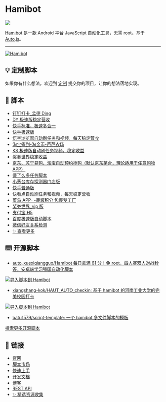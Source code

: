 # Hamibot

<a href="https://hamibot.com/" ><img src="https://img.shields.io/github/stars/hamibot/hamibot" /></a>

[Hamibot](https://hamibot.com/) 是一款 Android 平台 JavaScript 自动化工具，无需 root，基于 [Auto.js](https://github.com/hyb1996/Auto.js)。

---

<a href="https://hamibot.com/" ><img src="https://repository-images.githubusercontent.com/317106172/7d373900-616e-11eb-9170-ba931b11f1cb" alt="Hamibot" /></a>

## 💡 定制脚本

如果你有什么想法，欢迎到 [定制](https://hamibot.com/projects) 提交你的项目，让你的想法落地实现。

## 🤖 脚本

- [钉钉打卡\_孟德 Ding](https://hamibot.com/marketplace/H42bz)
- [DY 极速版稳定营收](https://hamibot.com/marketplace/3vSTG?invite=y6U4XXTxakpyrqGwjJfObR32)
- [快手标准，极速多合一](https://hamibot.com/marketplace/e1qzz)
- [快手极速版](https://hamibot.com/marketplace/WTGiL)
- [悟空浏览器自动刷任务和视频，每天稳定营收](https://hamibot.com/marketplace/8umwY)
- [淘宝签到-淘金币-芭芭农场](https://hamibot.com/marketplace/IGPKW)
- [KS 极速版自动刷任务视频，稳定收益](https://hamibot.com/marketplace/TAzvq)
- [奖券世界稳定收益](https://hamibot.com/marketplace/MCYaT)
- [京东、苏宁易购、淘宝自动预约抢购（默认京东茅台，理论适用于任意购物 APP）](https://hamibot.com/marketplace/hnM2T)
- [饿了么多任务脚本](https://hamibot.com/marketplace/Ns7T1)
- [小茅台库存探测器门店版](https://hamibot.com/marketplace/IvxG6)
- [快手普通版](https://hamibot.com/marketplace/kEmx4)
- [快看点自动刷任务和视频，每天稳定营收](https://hamibot.com/marketplace/EFfM7)
- [菜鸟 APP- -裹酱积分 包裹梦工厂](https://hamibot.com/marketplace/JAPup)
- [奖券世界\_vip 版](https://hamibot.com/marketplace/mU05p)
- [支付宝 H5](https://hamibot.com/marketplace/ho5dM)
- [百度极速版自动脚本](https://hamibot.com/marketplace/q6e62)
- [微信好友关系检测](https://hamibot.com/marketplace/dpLw1)
- [✨ 查看更多](https://hamibot.com/marketplace/)

## ⌨️ 开源脚本

- [auto_xuexiqiangguo/Hamibot 每日拿满 61 分！免 root，四人赛双人对战秒答，安卓端学习强国自动化脚本](https://github.com/dundunnp/auto_xuexiqiangguo/tree/version-15.51/Hamibot)

[![导入脚本到 Hamibot](https://hamibot.com/badge_import.png)](https://hamibot.com/dashboard/scripts/import?url=https%3A%2F%2Fgithub.com%2Fdundunnp%2Fauto_xuexiqiangguo%2Ftree%2Fversion-15.51%2FHamibot)

- [xiangshang-kok/HAUT_AUTO_checkin: 基于 hamibot 的河南工业大学的完美校园打卡](https://github.com/xiangshang-kok/HAUT_AUTO_checkin)

[![导入脚本到 Hamibot](https://hamibot.com/badge_import.png)](https://hamibot.com/dashboard/scripts/import?url=https%3A%2F%2Fgithub.com%2Fxiangshang-kok%2FHAUT_AUTO_checkin)

- [batu1579/script-template: 一个 hamibot 多文件脚本的模板](https://github.com/batu1579/script-template)

[搜索更多开源脚本](https://github.com/search?l=JavaScript&q=hamibot&type=Repositories)

## 🔗 链接

- [官网](https://hamibot.com/)
- [脚本市场](https://hamibot.com/marketplace/)
- [快速上手](https://hamibot.com/guide/)
- [开发文档](https://docs.hamibot.com/)
- [博客](https://blog.hamibot.com/)
- [REST API](https://docs.hamibot.com/rest/overview)
- [✨ 精选资源收集](https://github.com/hamibot/awesome-hamibot)

